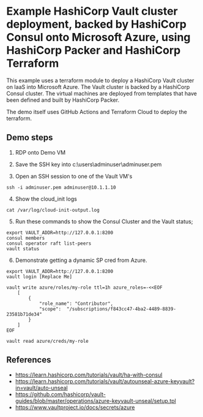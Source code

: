 # Example HashiCorp Vault cluster deployment, backed by HashiCorp Consul onto Microsoft Azure, using HashiCorp Packer and HashiCorp Terraform

This example uses a terraform module to deploy a HashiCorp Vault cluster on IaaS into Microsoft Azure. The Vault cluster is backed by a HashiCorp Consul cluster. The virtual machines are deployed from templates that have been defined and built by HashiCorp Packer.

The demo itself uses GitHub Actions and Terraform Cloud to deploy the terraform.

## Demo steps

1. RDP onto Demo VM

2. Save the SSH key into c:\users\adminuser\adminuser.pem

3. Open an SSH session to one of the Vault VM's
```
ssh -i adminuser.pem adminuser@10.1.1.10
```

4. Show the cloud_init logs
```
cat /var/log/cloud-init-output.log
```

5. Run these commands to show the Consul Cluster and the Vault status;
```
export VAULT_ADDR=http://127.0.0.1:8200
consul members
consul operator raft list-peers
vault status
```

6. Demonstrate getting a dynamic SP cred from Azure.
```
export VAULT_ADDR=http://127.0.0.1:8200
vault login [Replace Me]

vault write azure/roles/my-role ttl=1h azure_roles=-<<EOF
    [
        {
            "role_name": "Contributor",
            "scope":  "/subscriptions/f843cc47-4ba2-4489-8839-23581b71de34"
        }
    ]
EOF

vault read azure/creds/my-role
```



## References

- https://learn.hashicorp.com/tutorials/vault/ha-with-consul
- https://learn.hashicorp.com/tutorials/vault/autounseal-azure-keyvault?in=vault/auto-unseal
- https://github.com/hashicorp/vault-guides/blob/master/operations/azure-keyvault-unseal/setup.tpl
- https://www.vaultproject.io/docs/secrets/azure
